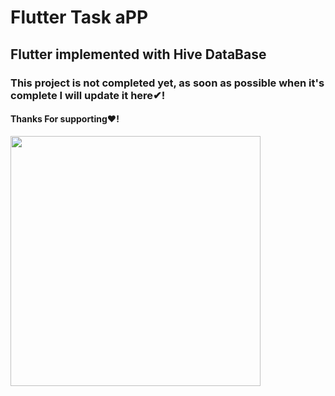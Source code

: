# Flutter Task aPP
## Flutter implemented with Hive DataBase 

### This project is not completed yet, as soon as possible when it's complete I will update it here✔!
#### Thanks For supporting❤!





<div class="row">
  <div class="column">
   <img src="https://user-images.githubusercontent.com/91388754/183981737-6ed8f725-9554-4d38-969c-306f72843856.jpg" height="400"/>


   </div>
  
</div>
 
